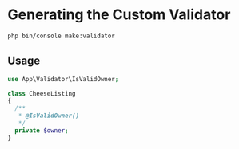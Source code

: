 # Generating the Custom Validator

```bash
php bin/console make:validator
```

## Usage

```php
use App\Validator\IsValidOwner;

class CheeseListing
{
  /**
   * @IsValidOwner()
   */
  private $owner;
}
```
